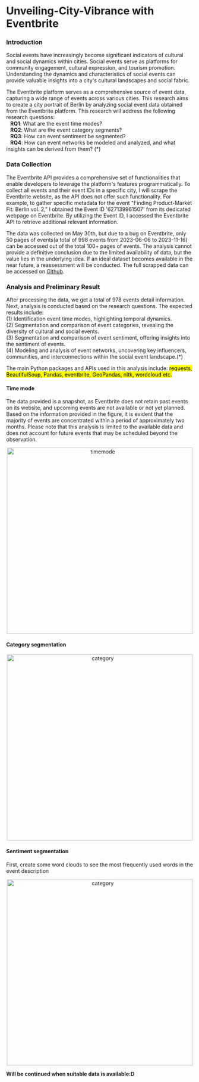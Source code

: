 # Unveiling-City-Vibrance with Eventbrite

### Introduction

Social events have increasingly become significant indicators of cultural and social dynamics within cities. Social events serve as platforms for community engagement, cultural expression, and tourism promotion. Understanding the dynamics and characteristics of social events can provide valuable insights into a city's cultural landscapes and social fabric.

The Eventbrite platform serves as a comprehensive source of event data, capturing a wide range of events across various cities. This research aims to create a city portrait of Berlin by analyzing social event data obtained from the Eventbrite platform. This research will address the following research questions:<br>
&ensp; **RQ1**: What are the event time modes? <br>
&ensp; **RQ2**: What are the event category segments? <br>
&ensp; **RQ3**: How can event sentiment be segmented? <br>
&ensp; **RQ4**: How can event networks be modeled and analyzed, and what insights can be derived from them? (*)

### Data Collection
The Eventbrite API provides a comprehensive set of functionalities that enable developers to leverage the platform's features programmatically. 
To collect all events and their event IDs in a specific city, I will scrape the Eventbrite website, as the API does not offer such functionality. For example, to gather specific metadata for the event "Finding Product-Market Fit: Berlin vol. 2," I obtained the Event ID '627139961507' from its dedicated webpage on Eventbrite. By utilizing the Event ID, I accessed the Eventbrite API to retrieve additional relevant information. 

The data was collected on May 30th, but due to a bug on Eventbrite, only 50 pages of events(a total of 998 events from 2023-06-06 to 2023-11-16) can be accessed out of the total 100+ pages of events. The analysis cannot provide a definitive conclusion due to the limited availability of data, but the value lies in the underlying idea. If an ideal dataset becomes available in the near future, a reassessment will be conducted. The full scrapped data can be accessed on [Github](https://github.com/chennnxu/eventbrite/tree/29263d81ee27797d60ee31f141c1946fd6e095eb/data).

### Analysis and Preliminary Result

After processing the data, we get a total of 978 events detail information. Next, analysis is conducted based on the research questions. The expected results include:<br>
(1) Identification event time modes, highlighting temporal dynamics.<br>
(2) Segmentation and comparison of event categories, revealing the diversity of cultural and social events.<br>
(3) Segmentation and comparison of event sentiment, offering insights into the sentiment of events.<br>
(4) Modeling and analysis of event networks, uncovering key influencers, communities, and interconnections within the social event landscape.(*)

The main Python packages and APIs used in this analysis include:
<mark>
requests, BeautifulSoup, Pandas, eventbrite, GeoPandas, nltk, wordcloud etc.
</mark>

#### Time mode
The data provided is a snapshot, as Eventbrite does not retain past events on its website, and upcoming events are not available or not yet planned. Based on the information provided in the figure, it is evident that the majority of events are concentrated within a period of approximately two months. Please note that this analysis is limited to the available data and does not account for future events that may be scheduled beyond the observation.
<div align = "center">
<img src="/assets/img/eventbrite/time_mode.png" width = "500" alt="timemode" align=center />
</div>

#### Category segmentation

<div align = "center">
<img src="/assets/img/eventbrite/category.png" width = "500" alt="category" align=center />
</div>

#### Sentiment segmentation

First, create some word clouds to see the most frequently used words in the event description
<div align = "center">
<img src="/assets/img/eventbrite/wordcloud.png" width = "500" alt="category" align=center />
</div>

**Will be continued when suitable data is available:D**
